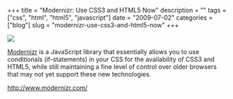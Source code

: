 +++
title = "Modernizr: Use CSS3 and HTML5 Now"
description = ""
tags = ["css", "html", "html5", "javascript"]
date = "2009-07-02"
categories = ["blog"]
slug = "modernizr-use-css3-and-html5-now"
+++



  <div class="notebook-screenshot"><a href="http://www.modernizr.com/"><img src="/media/bluga/wt4a4cb0376fcb5.jpg"/></a></div><p><a href="http://www.modernizr.com/">Modernizr</a> is a JavaScript library that essentially allows you to use conditionals (if-statements) in your CSS for the availability of CSS3 and HTML5, while still maintaining a fine level of control over older browsers that may not yet support these new technologies.</p>
    
  <a href="http://www.modernizr.com/">http://www.modernizr.com/</a>

